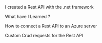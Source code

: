 I created a Rest API with the .net framework

What have I Learned ?

How to connect a Rest API to an Azure server

Custom Crud requests for the Rest API
